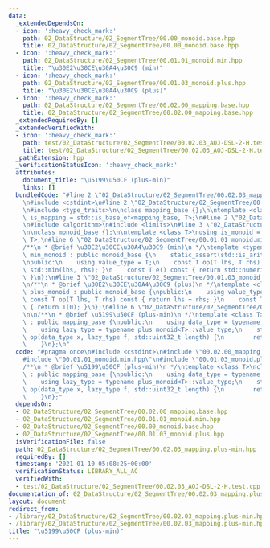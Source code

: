 ```yaml
---
data:
  _extendedDependsOn:
  - icon: ':heavy_check_mark:'
    path: 02_DataStructure/02_SegmentTree/00.00_monoid.base.hpp
    title: 02_DataStructure/02_SegmentTree/00.00_monoid.base.hpp
  - icon: ':heavy_check_mark:'
    path: 02_DataStructure/02_SegmentTree/00.01.01_monoid.min.hpp
    title: "\u30E2\u30CE\u30A4\u30C9 (min)"
  - icon: ':heavy_check_mark:'
    path: 02_DataStructure/02_SegmentTree/00.01.03_monoid.plus.hpp
    title: "\u30E2\u30CE\u30A4\u30C9 (plus)"
  - icon: ':heavy_check_mark:'
    path: 02_DataStructure/02_SegmentTree/00.02.00_mapping.base.hpp
    title: 02_DataStructure/02_SegmentTree/00.02.00_mapping.base.hpp
  _extendedRequiredBy: []
  _extendedVerifiedWith:
  - icon: ':heavy_check_mark:'
    path: test/02_DataStructure/02_SegmentTree/00.02.03_AOJ-DSL-2-H.test.cpp
    title: test/02_DataStructure/02_SegmentTree/00.02.03_AOJ-DSL-2-H.test.cpp
  _pathExtension: hpp
  _verificationStatusIcon: ':heavy_check_mark:'
  attributes:
    document_title: "\u5199\u50CF (plus-min)"
    links: []
  bundledCode: "#line 2 \"02_DataStructure/02_SegmentTree/00.02.03_mapping.plus-min.hpp\"\
    \n#include <cstdint>\n#line 2 \"02_DataStructure/02_SegmentTree/00.02.00_mapping.base.hpp\"\
    \n#include <type_traits>\n\nclass mapping_base {};\n\ntemplate <class T>\nusing\
    \ is_mapping = std::is_base_of<mapping_base, T>;\n#line 2 \"02_DataStructure/02_SegmentTree/00.01.01_monoid.min.hpp\"\
    \n#include <algorithm>\n#include <limits>\n#line 3 \"02_DataStructure/02_SegmentTree/00.00_monoid.base.hpp\"\
    \n\nclass monoid_base {};\n\ntemplate <class T>\nusing is_monoid = std::is_base_of<monoid_base,\
    \ T>;\n#line 6 \"02_DataStructure/02_SegmentTree/00.01.01_monoid.min.hpp\"\n\n\
    /**\n * @brief \u30E2\u30CE\u30A4\u30C9 (min)\n */\ntemplate <typename T>\nclass\
    \ min_monoid : public monoid_base {\n    static_assert(std::is_arithmetic<T>::value);\n\
    \npublic:\n    using value_type = T;\n    const T op(T lhs, T rhs) const { return\
    \ std::min(lhs, rhs); }\n    const T e() const { return std::numeric_limits<T>::max();\
    \ }\n};\n#line 3 \"02_DataStructure/02_SegmentTree/00.01.03_monoid.plus.hpp\"\n\
    \n/**\n * @brief \u30E2\u30CE\u30A4\u30C9 (plus)\n */\ntemplate <class T>\nclass\
    \ plus_monoid : public monoid_base {\npublic:\n    using value_type = T;\n   \
    \ const T op(T lhs, T rhs) const { return lhs + rhs; }\n    const T e() const\
    \ { return T(0); }\n};\n#line 6 \"02_DataStructure/02_SegmentTree/00.02.03_mapping.plus-min.hpp\"\
    \n\n/**\n * @brief \u5199\u50CF (plus-min)\n */\ntemplate <class T>\nclass plus_min_mapping\
    \ : public mapping_base {\npublic:\n    using data_type = typename min_monoid<T>::value_type;\n\
    \    using lazy_type = typename plus_monoid<T>::value_type;\n    static data_type\
    \ op(data_type x, lazy_type f, std::uint32_t length) {\n        return x + f;\n\
    \    }\n};\n"
  code: "#pragma once\n#include <cstdint>\n#include \"00.02.00_mapping.base.hpp\"\n\
    #include \"00.01.01_monoid.min.hpp\"\n#include \"00.01.03_monoid.plus.hpp\"\n\n\
    /**\n * @brief \u5199\u50CF (plus-min)\n */\ntemplate <class T>\nclass plus_min_mapping\
    \ : public mapping_base {\npublic:\n    using data_type = typename min_monoid<T>::value_type;\n\
    \    using lazy_type = typename plus_monoid<T>::value_type;\n    static data_type\
    \ op(data_type x, lazy_type f, std::uint32_t length) {\n        return x + f;\n\
    \    }\n};"
  dependsOn:
  - 02_DataStructure/02_SegmentTree/00.02.00_mapping.base.hpp
  - 02_DataStructure/02_SegmentTree/00.01.01_monoid.min.hpp
  - 02_DataStructure/02_SegmentTree/00.00_monoid.base.hpp
  - 02_DataStructure/02_SegmentTree/00.01.03_monoid.plus.hpp
  isVerificationFile: false
  path: 02_DataStructure/02_SegmentTree/00.02.03_mapping.plus-min.hpp
  requiredBy: []
  timestamp: '2021-01-10 05:08:25+00:00'
  verificationStatus: LIBRARY_ALL_AC
  verifiedWith:
  - test/02_DataStructure/02_SegmentTree/00.02.03_AOJ-DSL-2-H.test.cpp
documentation_of: 02_DataStructure/02_SegmentTree/00.02.03_mapping.plus-min.hpp
layout: document
redirect_from:
- /library/02_DataStructure/02_SegmentTree/00.02.03_mapping.plus-min.hpp
- /library/02_DataStructure/02_SegmentTree/00.02.03_mapping.plus-min.hpp.html
title: "\u5199\u50CF (plus-min)"
---
```


